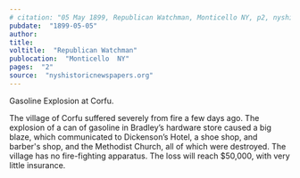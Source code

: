 ```yaml
---
# citation: "05 May 1899, Republican Watchman, Monticello NY, p2, nyshistoricnewspapers.org."
pubdate:  "1899-05-05"
author: 
title: 
voltitle:  "Republican Watchman"
publocation:  "Monticello  NY"
pages:  "2"
source:  "nyshistoricnewspapers.org"
---
```

Gasoline Explosion at Corfu. 

The village of Corfu suffered severely from fire a few days ago. The explosion of a can of gasoline in Bradley’s hardware store caused a big blaze, which communicated to Dickenson’s Hotel, a shoe shop, and barber's shop, and the Methodist Church, all of which were destroyed. The village has no fire-fighting apparatus. The loss will reach $50,000, with very little insurance. 

